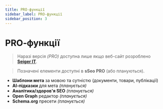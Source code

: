 ```yaml
---
title: PRO‑функції
sidebar_label: PRO‑функції
sidebar_position: 3
---
```


# PRO‑функції

> Наразі версія *(PRO)* доступна лише якщо веб-сайт розроблено **[Seiger IT](https://seigerit.com/)**.

> Позначені елементи доступні в **sSeo PRO** (або плануються).

- **Шаблони мета** за мовою та сутністю (документи, товари, публікації)
- **AI‑підказки** для мета *(планується)*
- **Аналітика/здоров'я SEO** *(планується)*
- **Open Graph** редактор *(планується)*
- **Schema.org** пресети *(планується)*

